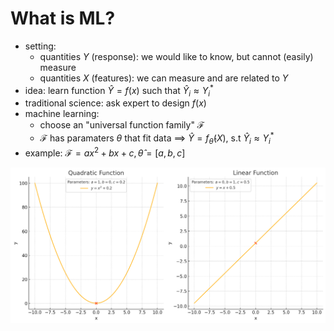 # What is ML?
- setting:
    - quantities $Y$ (response): we would like to know, but cannot (easily) measure
    - quantities $X$ (features): we can measure and are related to $Y$
- idea: learn function $\hat{Y}=f(x)$ such that $\hat{Y}_i\approx Y^*_i$
- traditional science: ask expert to design $f(x)$
- machine learning:
    - choose an "universal function family" $\mathcal{F}$
    - $\mathcal{F}$ has paramaters $\theta$ that fit data $\implies$ $\hat{Y}=f_{\hat{\theta}}(X)$, s.t $\hat{Y}_i\approx Y^*_i$
- example: $\mathcal{F}={ax^2+bx+c},\hat{\theta}=[a,b,c]$

![替代文本](1-1.jpg "可选的标题")